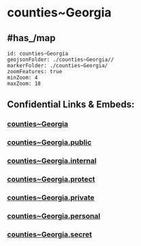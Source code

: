 # counties~Georgia 

## #has_/map 


```leaflet
id: counties~Georgia
geojsonFolder: ./counties~Georgia//
markerFolder: ./counties~Georgia/
zoomFeatures: true 
minZoom: 4 
maxZoom: 18
```


## Confidential Links & Embeds: 

### [counties~Georgia](/_Standards/Earth/Continent/America~North/USA/USA~Eastern/Georgia,USA/counties~Georgia.md) 

### [counties~Georgia.public](/_public/Earth/Continent/America~North/USA/USA~Eastern/Georgia,USA/counties~Georgia.public.md) 

### [counties~Georgia.internal](/_internal/Earth/Continent/America~North/USA/USA~Eastern/Georgia,USA/counties~Georgia.internal.md) 

### [counties~Georgia.protect](/_protect/Earth/Continent/America~North/USA/USA~Eastern/Georgia,USA/counties~Georgia.protect.md) 

### [counties~Georgia.private](/_private/Earth/Continent/America~North/USA/USA~Eastern/Georgia,USA/counties~Georgia.private.md) 

### [counties~Georgia.personal](/_personal/Earth/Continent/America~North/USA/USA~Eastern/Georgia,USA/counties~Georgia.personal.md) 

### [counties~Georgia.secret](/_secret/Earth/Continent/America~North/USA/USA~Eastern/Georgia,USA/counties~Georgia.secret.md)


